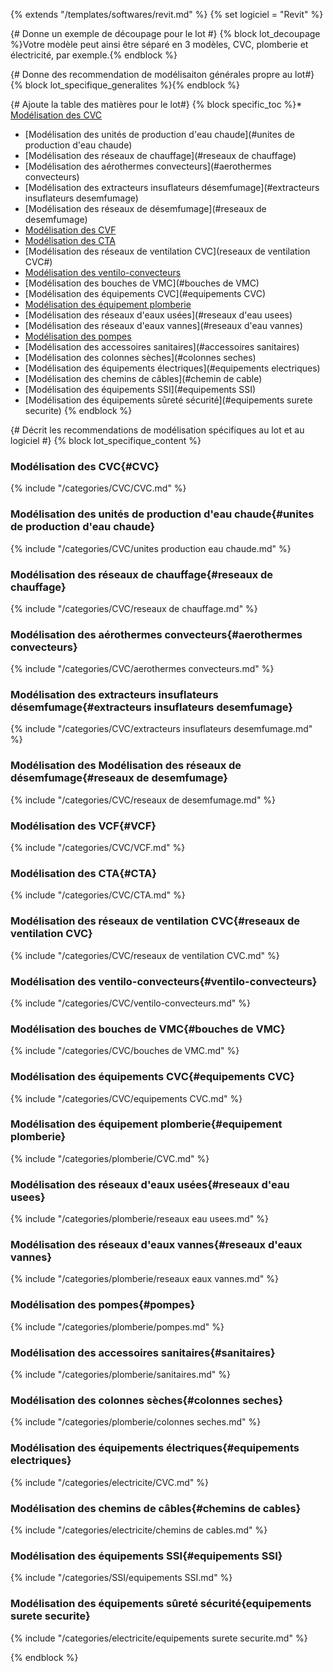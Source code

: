 {% extends "/templates/softwares/revit.md" %}
{% set logiciel = "Revit" %}

{# Donne un exemple de découpage pour le lot #}
{% block lot_decoupage %}Votre modèle peut ainsi être séparé en 3 modèles, CVC, plomberie et électricité, par exemple.{% endblock %}

{# Donne des recommendation de modélisaiton générales propre au lot#}
{% block lot_specifique_generalites %}{% endblock %}

{# Ajoute la table des matières pour le lot#}
{% block specific_toc %}* [Modélisation des CVC](#CVC)
* [Modélisation des unités de production d'eau chaude](#unites de production d'eau chaude)
* [Modélisation des réseaux de chauffage](#reseaux de chauffage)
* [Modélisation des aérothermes convecteurs](#aerothermes convecteurs)
* [Modélisation des extracteurs insuflateurs désemfumage](#extracteurs insuflateurs desemfumage)
* [Modélisation des réseaux de désemfumage](#reseaux de desemfumage)
* [Modélisation des CVF](#VCF)
* [Modélisation des CTA](#CTA)
* [Modélisation des réseaux de ventilation CVC](reseaux de ventilation CVC#)
* [Modélisation des ventilo-convecteurs](#ventilo-convecteurs)
* [Modélisation des bouches de VMC](#bouches de VMC)
* [Modélisation des équipements CVC](#equipements CVC)
* [Modélisation des équipement plomberie](#plomberie)
* [Modélisation des réseaux d'eaux usées](#reseaux d'eau usees)
* [Modélisation des réseaux d'eaux vannes](#reseaux d'eau vannes)
* [Modélisation des pompes](#pompes)
* [Modélisation des accessoires sanitaires](#accessoires sanitaires)
* [Modélisation des colonnes sèches](#colonnes seches)
* [Modélisation des équipements électriques](#equipements electriques)
* [Modélisation des chemins de câbles](#chemin de cable)
* [Modélisation des équipements SSI](#equipements SSI)
* [Modélisation des équipements sûreté sécurité](#equipements surete securite)
{% endblock %}

{# Décrit les recommendations de modélisation spécifiques au lot et au logiciel #}
{% block lot_specifique_content %}

### Modélisation des CVC{#CVC}

{% include "/categories/CVC/CVC.md"  %}

### Modélisation des unités de production d'eau chaude{#unites de production d'eau chaude}

{% include "/categories/CVC/unites production eau chaude.md"  %}

### Modélisation des réseaux de chauffage{#reseaux de chauffage}

{% include "/categories/CVC/reseaux de chauffage.md"  %}

### Modélisation des aérothermes convecteurs{#aerothermes convecteurs}

{% include "/categories/CVC/aerothermes convecteurs.md"  %}

### Modélisation des extracteurs insuflateurs désemfumage{#extracteurs insuflateurs desemfumage}

{% include "/categories/CVC/extracteurs insuflateurs desemfumage.md"  %}

### Modélisation des Modélisation des réseaux de désemfumage{#reseaux de desemfumage}

{% include "/categories/CVC/reseaux de desemfumage.md"  %}

### Modélisation des VCF{#VCF}

{% include "/categories/CVC/VCF.md"  %}

### Modélisation des CTA{#CTA}

{% include "/categories/CVC/CTA.md"  %}

### Modélisation des réseaux de ventilation CVC{#reseaux de ventilation CVC}

{% include "/categories/CVC/reseaux de ventilation CVC.md"  %}

### Modélisation des ventilo-convecteurs{#ventilo-convecteurs}

{% include "/categories/CVC/ventilo-convecteurs.md"  %}

### Modélisation des bouches de VMC{#bouches de VMC}

{% include "/categories/CVC/bouches de VMC.md"  %}

### Modélisation des équipements CVC{#equipements CVC}

{% include "/categories/CVC/equipements CVC.md"  %}

### Modélisation des équipement plomberie{#equipement plomberie}

{% include "/categories/plomberie/CVC.md"  %}

### Modélisation des réseaux d'eaux usées{#reseaux d'eau usees}

{% include "/categories/plomberie/reseaux eau usees.md"  %}

### Modélisation des réseaux d'eaux vannes{#reseaux d'eaux vannes}

{% include "/categories/plomberie/reseaux eaux vannes.md"  %}

### Modélisation des pompes{#pompes}

{% include "/categories/plomberie/pompes.md"  %}

### Modélisation des accessoires sanitaires{#sanitaires}

{% include "/categories/plomberie/sanitaires.md"  %}

### Modélisation des colonnes sèches{#colonnes seches}

{% include "/categories/plomberie/colonnes seches.md"  %}

### Modélisation des équipements électriques{#equipements electriques}

{% include "/categories/electricite/CVC.md"  %}

### Modélisation des chemins de câbles{#chemins de cables}

{% include "/categories/electricite/chemins de cables.md"  %}

### Modélisation des équipements SSI{#equipements SSI}

{% include "/categories/SSI/equipements SSI.md"  %}

### Modélisation des équipements sûreté sécurité{equipements surete securite}

{% include "/categories/electricite/equipements surete securite.md"  %}

{% endblock %}